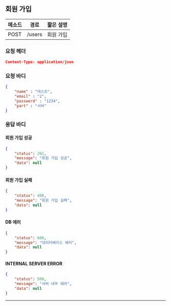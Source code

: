 ## 회원 가입

| 메소드 | 경로   | 짧은 설명 |
| ------ | ------ | --------- |
| POST   | /users | 회원 가입 |

### 요청 헤더

```json
Content-Type: application/json
```

### 요청 바디

```json
{
    "name" : "테스트",
    "email" : "2",
    "password" : "1234",
    "part" : "서버"
}
```

### 응답 바디

#### 회원 가입 성공

```json
{
    "status": 201,
    "message": "회원 가입 성공",
    "data": null
}
```
#### 회원 가입 실패

```json
{
    "status": 400,
    "message": "회원 가입 실패",
    "data": null
}
```
#### DB 에러

```json
{
    "status": 600,
    "message": "데이터베이스 에러",
    "data": null
}
```
#### INTERNAL SERVER ERROR

```json
{
    "status": 500,
    "message": "서버 내부 에러",
    "data": null
}
```
------

